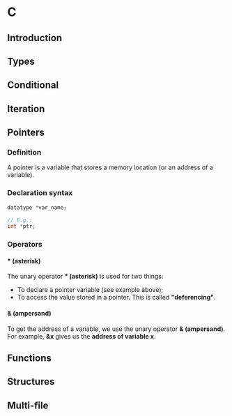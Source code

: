 # C

## Introduction

## Types

## Conditional

## Iteration

## Pointers

### Definition

A pointer is a variable that stores a memory location (or an address of a
variable).

### Declaration syntax
```c
datatype *var_name;

// E.g.:
int *ptr;
```

### Operators

#### * (asterisk)

The unary operator **\* (asterisk)** is used for two things:
- To declare a pointer variable (see example above);
- To access the value stored in a pointer. This is called **"deferencing"**.

#### & (ampersand)

To get the address of a variable, we use the unary operator **& (ampersand)**.
For example, **&x** gives us the **address of variable x**.

## Functions

## Structures

## Multi-file

